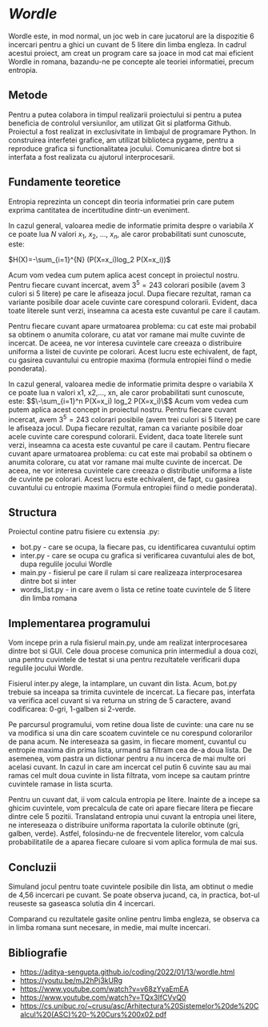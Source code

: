 # _**Wordle**_

Wordle este, in mod normal, un joc web in care jucatorul are la dispozitie 6 incercari pentru a ghici un cuvant de 5 litere din limba engleza. In cadrul acestui proiect, am creat un program care sa joace in mod cat mai eficient Wordle in romana, bazandu-ne pe concepte ale teoriei informatiei, precum entropia.

## **Metode**

Pentru a putea colabora in timpul realizarii proiectului si pentru a putea beneficia de controlul versiunilor, am utilizat Git si platforma Github. 
Proiectul a fost realizat in exclusivitate in limbajul de programare Python.
In construirea interfetei grafice, am utilizat biblioteca pygame, pentru a reproduce grafica si functionalitatea jocului.
Comunicarea dintre bot si interfata a fost realizata cu ajutorul interprocesarii.

## **Fundamente teoretice**

Entropia reprezinta un concept din teoria informatiei prin care putem exprima cantitatea de incertitudine dintr-un eveniment.

In cazul general, valoarea medie de informatie primita despre o variabila $X$ ce poate lua $N$ valori $x_1$, $x_2$, ..., $x_n$, ale caror probabilitati sunt cunoscute, este:

$H(X)=-\sum_{i=1}^{N} (P(X=x_i)log_2 P(X=x_i))$

Acum vom vedea cum putem aplica acest concept in proiectul nostru. Pentru fiecare cuvant incercat, avem $3^5=243$ colorari posibile (avem $3$ culori si $5$ litere) pe care le afiseaza jocul. Dupa fiecare rezultat, raman ca variante posibile doar acele cuvinte care corespund colorarii. Evident, daca toate literele sunt verzi, inseamna ca acesta este cuvantul pe care il cautam.

Pentru fiecare cuvant apare urmatoarea problema: cu cat este mai probabil sa obtinem o anumita colorare, cu atat vor ramane mai multe cuvinte de incercat. De aceea, ne vor interesa cuvintele care creeaza o distribuire uniforma a listei de cuvinte pe colorari. Acest lucru este echivalent, de fapt, cu gasirea cuvantului cu entropie maxima (formula entropiei fiind o medie ponderata).

In cazul general, valoarea medie de informatie primita despre o variabila X ce poate lua n valori x1, x2,..., xn, ale caror probabilitati sunt cunoscute, este:
$$\-\sum_{i=1}^n P(X=x_i) log_2 P(X=x_i)\$$
Acum vom vedea cum putem aplica acest concept in proiectul nostru. Pentru fiecare cuvant incercat, avem $3^5=243$ colorari posibile (avem trei culori si 5 litere) pe care le afiseaza jocul. Dupa fiecare rezultat, raman ca variante posibile doar acele cuvinte care corespund colorarii. Evident, daca toate literele sunt verzi, inseamna ca acesta este cuvantul pe care il cautam.
Pentru fiecare cuvant apare urmatoarea problema: cu cat este mai probabil sa obtinem o anumita colorare, cu atat vor ramane mai multe cuvinte de incercat. De aceea, ne vor interesa cuvintele care creeaza o distributie uniforma a liste de cuvinte pe colorari. Acest lucru este echivalent, de fapt, cu gasirea cuvantului cu entropie maxima (Formula entropiei fiind o medie ponderata).


## **Structura**

Proiectul contine patru fisiere cu extensia .py:
* bot.py - care se ocupa, la fiecare pas, cu identificarea cuvantului optim
* inter.py - care se ocupa cu grafica si verificarea cuvantului ales de bot, dupa regulile jocului Wordle
* main.py - fisierul pe care il rulam si care realizeaza interprocesarea dintre bot si inter
* words_list.py - in care avem o lista ce retine toate cuvintele de 5 litere din limba romana

## **Implementarea programului**

Vom incepe prin a rula fisierul main.py, unde am realizat interprocesarea dintre bot si GUI. Cele doua procese comunica prin intermediul a doua cozi, una pentru cuvintele de testat si una pentru rezultatele verificarii dupa regulile jocului Wordle.

Fisierul inter.py alege, la intamplare, un cuvant din lista. Acum, bot.py trebuie sa inceapa sa trimita cuvintele de incercat. La fiecare pas, interfata va verifica acel cuvant si va returna un string de 5 caractere, avand codificarea: 0-gri, 1-galben si 2-verde.

Pe parcursul programului, vom retine doua liste de cuvinte: una care nu se va modifica si una din care scoatem cuvintele ce nu corespund colorarilor de pana acum. Ne intereseaza sa gasim, in fiecare moment, cuvantul cu entropie maxima din prima lista, urmand sa filtram cea de-a doua lista. De asemenea, vom pastra un dictionar pentru a nu incerca de mai multe ori acelasi cuvant. In cazul in care am incercat cel putin 6 cuvinte sau au mai ramas cel mult doua cuvinte in lista filtrata, vom incepe sa cautam printre cuvintele ramase in lista scurta.

Pentru un cuvant dat, ii vom calcula entropia pe litere. Inainte de a incepe sa ghicim cuvintele, vom precalcula de cate ori apare fiecare litera pe fiecare dintre cele 5 pozitii. Translatand entropia unui cuvant la entropia unei litere, ne intereseaza o distribuire uniforma raportata la  culorile obtinute (gri, galben, verde). Astfel, folosindu-ne de frecventele literelor, vom calcula probabilitatile de a aparea fiecare culoare si vom aplica formula de mai sus.  

## **Concluzii**

Simuland jocul pentru toate cuvintele posibile din lista, am obtinut o medie de 4,56 incercari pe cuvant. Se poate observa jucand, ca, in practica, bot-ul reuseste sa gaseasca solutia din 4 incercari.

Comparand cu rezultatele gasite online pentru limba engleza, se observa ca in limba romana sunt necesare, in medie, mai multe incercari.


## **Bibliografie**
* https://aditya-sengupta.github.io/coding/2022/01/13/wordle.html
* https://youtu.be/mJ2hPj3kURg
* https://www.youtube.com/watch?v=v68zYyaEmEA
* https://www.youtube.com/watch?v=TQx3IfCVvQ0
* https://cs.unibuc.ro/~crusu/asc/Arhitectura%20Sistemelor%20de%20Calcul%20(ASC)%20-%20Curs%200x02.pdf
